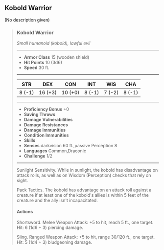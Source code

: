 ## Kobold Warrior
(No description given)

>### Kobold Warrior
>*Small humanoid (kobold), lawful evil*
>___
>- **Armor Class** 15 (wooden shield)
>- **Hit Points** 10 (3d6)
>- **Speed** 30 ft.
>___
>|**STR**|**DEX**|**CON**|**INT**|**WIS**|**CHA**|
>|:---:|:---:|:---:|:---:|:---:|:---:|
>|8 (-1)|16 (+3)|10 (+0)|8 (-1)|7 (-2)|8 (-1)|
>
>___
>- **Proficiency Bonus** +0
>- **Saving Throws** 
>- **Damage Vulnerabilities** 
>- **Damage Resistances** 
>- **Damage Immunities** 
>- **Condition Immunities** 
>- **Skills** 
>- **Senses** darkvision 60 ft.,passive Perception 8
>- **Languages** Common,Draconic
>- **Challenge** 1/2
>___
>Sunlight Sensitivity. While in sunlight, the kobold has disadvantage on attack rolls, as well as on Wisdom (Perception) checks that rely on sight.
>
>Pack Tactics. The kobold has advantage on an attack roll against a creature if at least one of the kobold's allies is within 5 feet of the creature and the ally isn't incapacitated.
>
>#### Actions
>Shortsword. Melee Weapon Attack: +5 to hit, reach 5 ft., one target. Hit: 6 (1d6 + 3) piercing damage.
>
>Sling. Ranged Weapon Attack: +5 to hit, range 30/120 ft., one target. Hit: 5 (1d4 + 3) bludgeoning damage.
>
